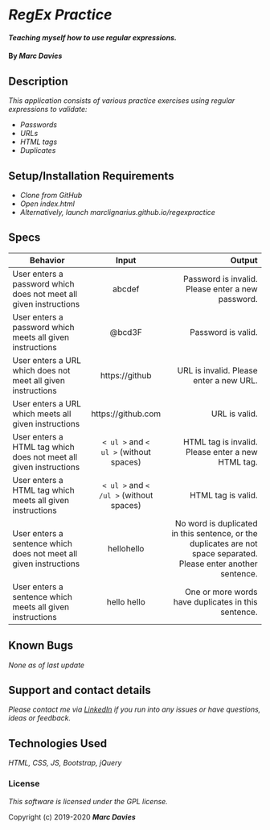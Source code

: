 # _RegEx Practice_

#### _Teaching myself how to use regular expressions._

#### By _**Marc Davies**_

## Description

_This application consists of various practice exercises using regular expressions to validate:_

* _Passwords_
* _URLs_
* _HTML tags_
* _Duplicates_

## Setup/Installation Requirements

* _Clone from GitHub_
* _Open index.html_
* _Alternatively, launch marclignarius.github.io/regexpractice_

## Specs

| Behavior | Input | Output |
| ------------- |:-------------:| -----:|
| User enters a password which does not meet all given instructions | abcdef | Password is invalid. Please enter a new password. |
| User enters a password which meets all given instructions | @bcd3F | Password is valid. |
| User enters a URL which does not meet all given instructions | https://<span></span>github | URL is invalid. Please enter a new URL. |
| User enters a URL which meets all given instructions | https://<span></span>github<span></span>.com | URL is valid. |
| User enters a HTML tag which does not meet all given instructions | <code>< ul ></code> and <code>< ul ></code> (without spaces) | HTML tag is invalid. Please enter a new HTML tag. |
| User enters a HTML tag which meets all given instructions | <code>< ul ></code> and <code>< /ul ></code> (without spaces) | HTML tag is valid. |
| User enters a sentence which does not meet all given instructions | hellohello | No word is duplicated in this sentence, or the duplicates are not space separated. Please enter another sentence. |
| User enters a sentence which meets all given instructions | hello hello | One or more words have duplicates in this sentence. |

## Known Bugs

_None as of last update_

## Support and contact details

_Please contact me via <a href="https://www.linkedin.com/in/marcdaviesriot/">LinkedIn</a> if you run into any issues or have questions, ideas or feedback._

## Technologies Used

_HTML, CSS, JS, Bootstrap, jQuery_

### License

*This software is licensed under the GPL license.*

Copyright (c) 2019-2020 **_Marc Davies_**
